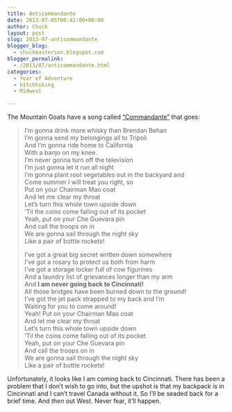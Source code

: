 ```yaml
---
title: Anticommandante
date: 2013-07-05T00:42:00+00:00
author: Chuck
layout: post
slug: 2013-07-anticommandante
blogger_blog:
  - chuckmasterson.blogspot.com
blogger_permalink:
  - /2013/07/anticommandante.html
categories:
  - Year of Adventure
  - hitchhiking
  - Midwest

---
```


The Mountain Goats have a song called
[“Commandante”](https://www.youtube.com/watch?v=9pKO0gRdNeE) that
goes: 



> I’m gonna drink more whisky than Brendan Behan  
> I’m gonna send my belongings all to Tripoli  
> And I’m gonna ride home to California  
> With a banjo on my knee.  
> I’m never gonna turn off the television  
> I’m just gonna let it run all night  
> I’m gonna plant root vegetables out in the backyard and  
> Come summer I will treat you right, so  
> Put on your Chairman Mao coat  
> And let me clear my throat  
> Let’s turn this whole town upside down  
> ‘Til the coins come falling out of its pocket  
> Yeah, put on your Che Guevara pin  
> And call the troops on in  
> We are gonna sail through the night sky  
> Like a pair of bottle rockets!
> 
> I’ve got a great big secret written down somewhere  
> I’ve got a rosary to protect us both from harm  
> I’ve got a storage locker full of cow figurines  
> And a laundry list of grievances longer than my arm  
> And **I am never going back to Cincinnati!**  
> All those bridges have been burned down to the ground!  
> I’ve got the jet pack strapped to my back and I’m  
> Waiting for you to come around!  
> Yeah! Put on your Chairman Mao coat  
> And let me clear my throat  
> Let’s turn this whole town upside down  
> ’Til the coins come falling out of its pocket  
> Yeah, put on your Che Guevara pin  
> And call the troops on in  
> We are gonna sail through the night sky  
> Like a pair of bottle rockets!

Unfortunately, it looks like I am coming back to Cincinnati. There has been a
problem that I don’t wish to go into, but the upshot is that my backpack
is in Cincinnati and I can’t travel Canada without it. So I’ll be
seaded back for a brief time. And *then* out West. Never fear,
it’ll happen.
